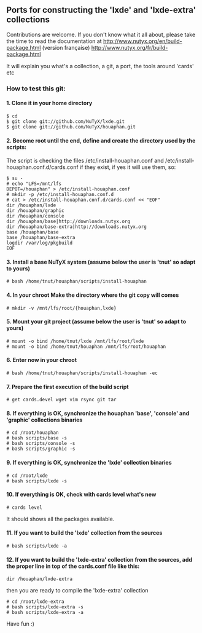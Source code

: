## Ports for constructing the 'lxde' and 'lxde-extra' collections

Contributions are welcome. If you don't know what it all about, please take the time to read the documentation at
http://www.nutyx.org/en/build-package.html
(version française)
http://www.nutyx.org/fr/build-package.html

It will explain you what's a collection, a git, a port, the tools around 'cards' etc

### How to test this git:

#### 1. Clone it in your home directory

    $ cd
    $ git clone git://github.com/NuTyX/lxde.git
    $ git clone git://github.com/NuTyX/houaphan.git

#### 2. Become root until the end, define and create the directory used by the scripts:

 The script is checking the files /etc/install-houaphan.conf and /etc/install-houaphan.conf.d/cards.conf if they exist, if yes it will use them, so:

    $ su -
    # echo "LFS=/mnt/lfs
    DEPOT=/houaphan" > /etc/install-houaphan.conf
    # mkdir -p /etc/install-houaphan.conf.d
    # cat > /etc/install-houaphan.conf.d/cards.conf << "EOF"
    dir /houaphan/lxde
    dir /houaphan/graphic
    dir /houaphan/console
    dir /houaphan/base|http://downloads.nutyx.org
    dir /houaphan/base-extra|http://downloads.nutyx.org
    base /houaphan/base
    base /houaphan/base-extra
    logdir /var/log/pkgbuild
    EOF

#### 3. Install a base NuTyX system (assume below the user is 'tnut' so adapt to yours)

    # bash /home/tnut/houaphan/scripts/install-houaphan

#### 4. In your chroot Make the directory where the git copy will comes

    # mkdir -v /mnt/lfs/root/{houaphan,lxde}

#### 5. Mount your git project (assume below the user is 'tnut' so adapt to yours)

    # mount -o bind /home/tnut/lxde /mnt/lfs/root/lxde
    # mount -o bind /home/tnut/houaphan /mnt/lfs/root/houaphan

#### 6. Enter now in your chroot

    # bash /home/tnut/houaphan/scripts/install-houaphan -ec

#### 7. Prepare the first execution of the build script

    # get cards.devel wget vim rsync git tar
 
#### 8. If everything is OK, synchronize the  houaphan 'base', 'console' and 'graphic' collections binaries

    # cd /root/houaphan
    # bash scripts/base -s
    # bash scripts/console -s
    # bash scripts/graphic -s
    
#### 9. If everything is OK, synchronize the 'lxde' collection binaries 

    # cd /root/lxde
    # bash scripts/lxde -s

#### 10. If everything is OK, check with cards level what's new

    # cards level

 It should shows all the packages available.

#### 11. If you want to build the 'lxde' collection from the sources

    # bash scripts/lxde -a

#### 12. If you want to build the 'lxde-extra' collection from the sources, add the proper line in top of the cards.conf file like this:

    dir /houaphan/lxde-extra

 then you are ready to compile the 'lxde-extra' collection

    # cd /root/lxde-extra
    # bash scripts/lxde-extra -s
    # bash scripts/lxde-extra -a 

Have fun :)
